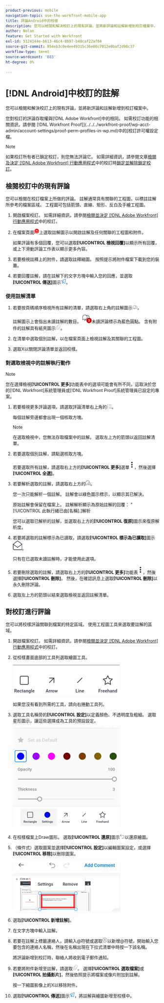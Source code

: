 ```yaml
---
product-previous: mobile
navigation-topic: use-the-workfront-mobile-app
title: 評論Android中的校樣
description: 您可以檢閱和解決校訂上的現有評論，並將新評論和註解新增到校訂檔案中。
author: Nolan
feature: Get Started with Workfront
exl-id: 5124144e-b613-46c4-8697-b40caf22af04
source-git-commit: 854eb3c0e4ee49315c36e00c7012e0baf2d98c37
workflow-type: tm+mt
source-wordcount: '883'
ht-degree: 0%

---
```


# [!DNL Android]中校訂的註解

您可以檢閱和解決校訂上的現有評論，並將新評論和註解新增到校訂檔案中。

您對校訂的評論存取權與[!DNL Adobe Workfront]中的相同。 如需校訂功能的相關資訊，請參閱 [!DNL Workfront Proof]](../../../workfront-proof/wp-acct-admin/account-settings/proof-perm-profiles-in-wp.md)中的[校訂許可權設定檔。

>[!NOTE]
>
>如果校訂所有者已鎖定校訂，則您無法評論它。 如需詳細資訊，請參閱文章[檢閱及決定 [!DNL Adobe Workfront] 行動應用程式](../../../workfront-basics/mobile-apps/using-the-workfront-mobile-app/work-with-proofs-in-mobile-app.md)中的校訂時[鎖定並解除鎖定校訂](../../../workfront-basics/mobile-apps/using-the-workfront-mobile-app/work-with-proofs-in-mobile-app.md#lock)。

## 檢閱校訂中的現有評論

您可以檢閱在校訂檔案上所做的評論。 註解通常具有關聯的工程圖，以標註註解所參考的檔案區域。 工程圖可包括箭頭、直線、矩形、反白及手繪工程圖。

1. 開啟檔案校訂。 如需詳細資訊，請參閱[檢閱並決定 [!DNL Adobe Workfront] 行動應用程式](../../../workfront-basics/mobile-apps/using-the-workfront-mobile-app/work-with-proofs-in-mobile-app.md)中的校訂。
1. 在檔案頁面![上選取註解圖示，在檔案](assets/mobile-comment-icon-on-proofdoc-30x34.png)上選取註解圖示以開啟註解及任何關聯的工程圖和附件。

   如果評論有多個回覆，您可以選取&#x200B;**[!UICONTROL 檢視回覆]**&#x200B;以顯示所有回覆，或上下滑動評論工作表以顯示更多內容。

1. 若要檢視註釋上的附件，請選取註釋縮圖。 按照提示將附件檔案下載到您的裝置。
1. 若要回覆註解，請在註解下的文字方塊中輸入您的回應，並選取&#x200B;**[!UICONTROL 傳送]**&#x200B;圖示![傳送圖示](assets/mobile-send-icon-25x26.png)。

### 使用註解清單

1. 若要按頁碼順序檢視所有註解的清單，請選取右上角的註解圖示![註解圖示](assets/mobile-comment-icon-30x25.png)。

   註解圖示上會指出未讀註解的數目。 ![清單中的未讀評論數](assets/mobile-unread-comments-icon-30x27.png)未讀評論標示為藍色圓點。 含有附件的註解具有紙夾圖示![[!UICONTROL 附件]圖示](assets/mobile-paper-clip-icon.png)。

1. 在清單中選取個別註解，以在檔案頁面上檢視註解及其關聯的工程圖。
1. 選取X以關閉評論清單並返回校樣。

### 對選取檢視中的註解執行動作

>[!NOTE]
>
>您在選擇檢視&#x200B;**[!UICONTROL 更多]**&#x200B;功能表中的選項可能會有所不同，這取決於您的[!DNL Workfront]系統管理員或[!DNL Workfront Proof]系統管理員已設定的專案。

1. 若要檢視更多評論選項，請選取評論清單右上角的![[!UICONTROL 評論清單]圖示](assets/mobile-listofcommentsicon-30x27.png)。

   每個註解旁邊都會出現一個核取方塊。

   >[!NOTE]
   >
   >在選取檢視中，您無法存取檔案中的註解。 選取左上方的箭頭以返回註解清單。

1. 若要選取個別註解，請點選核取方塊。

   若要選取所有註解，請選取右上方的&#x200B;**[!UICONTROL 更多]**&#x200B;選單![更多](assets/mobile-verticalmoremenu-20x33.png)，然後選擇&#x200B;**[!UICONTROL 全選]**。

1. 若要解析選取的註解，請選取右上方的![[!UICONTROL 解析註解]圖示](assets/mobile-resolvecomment-icon-30x30.png)。

   您一次只能解析一個註解。 註解會以綠色圖示標示，以顯示其已解決。

   原始註解會保留在檔案上。 註解解析顯示為原始註解的回覆： &quot;[!UICONTROL 此執行緒已由[名稱].]解析

   您可以選取已解析的註解，並選取右上方的&#x200B;**[!UICONTROL 復原]**&#x200B;圖示來復原解析度。

1. 若要將選取的註解標示為已讀取，請選取&#x200B;**[!UICONTROL 標示為已讀取]**&#x200B;圖示![標示為已讀取](assets/mobile-markread-icon-30x31.png)。

   只有在已選取未讀註解時，才能使用此選項。

1. 若要刪除選取的註解，請選取右上方的&#x200B;**[!UICONTROL 更多]**&#x200B;功能表![更多](assets/mobile-verticalmoremenu-20x33.png)，然後選擇&#x200B;**[!UICONTROL 刪除]**。 然後，在確認訊息上選取&#x200B;**[!UICONTROL 刪除]**&#x200B;以永久刪除評論。
1. 選取左上方的箭頭以結束選取檢視並返回註解清單。

## 對校訂進行評論

您可以將校樣評論關聯到檔案的特定區域。 使用工程圖工具來選取要註解的區域。

1. 開啟檔案校訂。 如需詳細資訊，請參閱[檢閱並決定 [!DNL Adobe Workfront] 行動應用程式](../../../workfront-basics/mobile-apps/using-the-workfront-mobile-app/work-with-proofs-in-mobile-app.md)中的校訂。
1. 從校樣畫面底部的工具列選取繪圖工具。

   ![校訂評論工具列](assets/android-proof-comment-toolbar-350x102.png)

   如果您沒有看到所需的工具，請向右捲動工具列。

1. 選取工具名稱旁的&#x200B;**[!UICONTROL 設定]**&#x200B;以定義顏色、不透明度及粗細。 選取星形圖示，讓這些選擇成為工具的預設設定。

   ![繪圖工具設定](assets/android-drawingtoolsettings-350x328.png)

1. 在校樣檔案上Draw圖形。 選取&#x200B;**[!UICONTROL 還原]**&#x200B;圖示![還原](assets/android-undo-icon-30x31.png)以還原繪圖。
1. （條件式）選取圖案並選擇&#x200B;**[!UICONTROL 設定]**&#x200B;以編輯圖案設定，或選擇&#x200B;**[!UICONTROL 移除]**&#x200B;以刪除圖案。

   ![繪圖功能表](assets/android-drawing-settingsremove-350x166.png)

1. 選取&#x200B;**[!UICONTROL 新增註解]**。
1. 在文字方塊中輸入註解。
1. 若要在註解上標籤連絡人，請輸入@符號或選取![[!UICONTROL 標籤連絡人]](assets/mobile-tag-user-icon.png)以新增@符號，開始輸入您要包含的連絡人名稱，然後在名稱出現在下拉式清單中時按一下該名稱。

   將評論新增到校訂時，聯絡人將收到電子郵件通知。

1. 若要將附件新增至註解，請選取![[!UICONTROL 附件]圖示](assets/mobile-paper-clip-icon.png)。 選擇&#x200B;**[!UICONTROL 選取檔案]**&#x200B;或&#x200B;**[!UICONTROL 拍攝影片]**，然後依照提示將檔案或像片附加到註解。

   按一下縮圖影像上的X以移除附件。

1. 選取&#x200B;**[!UICONTROL 傳送]**&#x200B;圖示![傳送圖示](assets/mobile-send-icon-25x26.png)，將註解與繪圖新增至校樣中。
